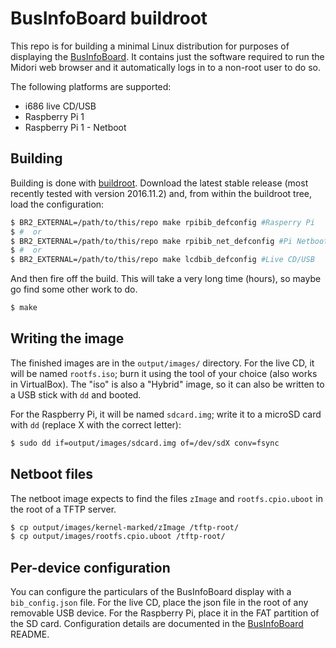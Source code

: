 BusInfoBoard buildroot
======================

This repo is for building a minimal Linux distribution for purposes of
displaying the [BusInfoBoard][bib]. It contains just the software
required to run the Midori web browser and it automatically logs in
to a non-root user to do so.

The following platforms are supported:

*  i686 live CD/USB
*  Raspberry Pi 1
*  Raspberry Pi 1 - Netboot

Building
--------

Building is done with [buildroot][br]. Download the latest stable
release (most recently tested with version 2016.11.2) and, from within the
buildroot tree, load the configuration:

```bash
$ BR2_EXTERNAL=/path/to/this/repo make rpibib_defconfig #Rasperry Pi
$ #  or
$ BR2_EXTERNAL=/path/to/this/repo make rpibib_net_defconfig #Pi Netboot
$ #  or
$ BR2_EXTERNAL=/path/to/this/repo make lcdbib_defconfig #Live CD/USB
```

And then fire off the build. This will take a very long time (hours), so
maybe go find some other work to do.

```bash
$ make
```

Writing the image
-----------------

The finished images are in the `output/images/` directory. For the live
CD, it will be named `rootfs.iso`; burn it using the tool of your choice (also
works in VirtualBox). The "iso" is also a "Hybrid" image, so it can also be
written to a USB stick with `dd` and booted.

For the Raspberry Pi, it will be named `sdcard.img`;
write it to a microSD card with `dd` (replace X with the correct letter):

```bash
$ sudo dd if=output/images/sdcard.img of=/dev/sdX conv=fsync
```

Netboot files
-------------

The netboot image expects to find the files `zImage` and `rootfs.cpio.uboot` in
the root of a TFTP server.

```bash
$ cp output/images/kernel-marked/zImage /tftp-root/
$ cp output/images/rootfs.cpio.uboot /tftp-root/
```

Per-device configuration
------------------------

You can configure the particulars of the BusInfoBoard display with a
`bib_config.json` file. For the live CD, place the json file in the root of any
removable USB device. For the Raspberry Pi, place it in the FAT partition of the
SD card. Configuration details are documented in the [BusInfoBoard][bib] README.

[bib]: https://github.com/umts/BusInfoBoard/
[br]: https://buildroot.uclibc.org/
